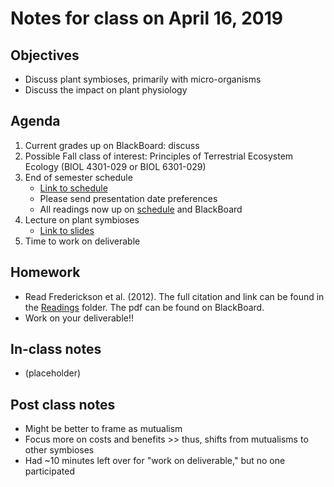 # Notes for class on April 16, 2019

## Objectives
- Discuss plant symbioses, primarily with micro-organisms
- Discuss the impact on plant physiology

## Agenda
1. Current grades up on BlackBoard: discuss
2. Possible Fall class of interest: Principles of Terrestrial Ecosystem Ecology (BIOL 4301-029 or BIOL 6301-029)
2. End of semester schedule
	- [Link to schedule](../EoS_Schedule/EoS_Schedule.md)
	- Please send presentation date preferences
	- All readings now up on [schedule](../Readings/readings_ecophys_sp2019.pdf) and BlackBoard
3. Lecture on plant symbioses
	- [Link to slides](../Lecture_Slides/04.16.19_symbioses.pdf)
4. Time to work on deliverable

## Homework
- Read Frederickson et al. (2012). The full citation and link can be found in the 
[Readings](../Readings) folder. The pdf can be found on BlackBoard.
- Work on your deliverable!!

## In-class notes
- (placeholder)

## Post class notes
- Might be better to frame as mutualism
- Focus more on costs and benefits >> thus, shifts from mutualisms to other symbioses
- Had ~10 minutes left over for "work on deliverable," but no one participated
